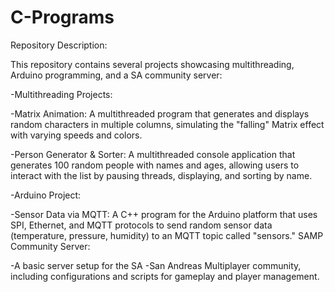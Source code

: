 # C-Programs
Repository Description:

This repository contains several projects showcasing multithreading, Arduino programming, and a SA
community server:

-Multithreading Projects:

 -Matrix Animation: A multithreaded program that generates and displays random characters in multiple columns, simulating the "falling" Matrix effect with varying speeds and colors.
 
 -Person Generator & Sorter: A multithreaded console application that generates 100 random people with names and ages, allowing users to interact with the list by pausing threads, displaying, and sorting by name.

-Arduino Project:

 -Sensor Data via MQTT: A C++ program for the Arduino platform that uses SPI, Ethernet, and MQTT protocols to send random sensor data (temperature, pressure, humidity) to an MQTT topic called "sensors."
  SAMP Community Server:

-A basic server setup for the SA
 -San Andreas Multiplayer community, including configurations and scripts for gameplay and player management.
